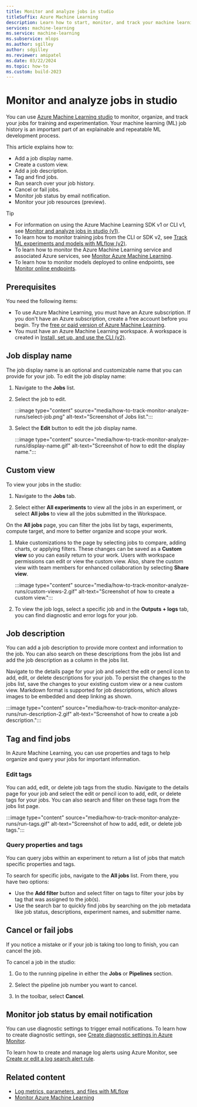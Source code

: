 ```yaml
---
title: Monitor and analyze jobs in studio
titleSuffix: Azure Machine Learning
description: Learn how to start, monitor, and track your machine learning experiment jobs with the Azure Machine Learning studio.
services: machine-learning
ms.service: machine-learning
ms.subservice: mlops
ms.author: sgilley
author: sdgilley
ms.reviewer: amipatel
ms.date: 03/22/2024
ms.topic: how-to
ms.custom: build-2023
---
```


# Monitor and analyze jobs in studio

You can use [Azure Machine Learning studio](https://ml.azure.com) to monitor, organize, and track your jobs for training and experimentation. Your machine learning (ML) job history is an important part of an explainable and repeatable ML development process.

This article explains how to:

* Add a job display name.
* Create a custom view.
* Add a job description.
* Tag and find jobs.
* Run search over your job history.
* Cancel or fail jobs.
* Monitor job status by email notification.
* Monitor your job resources (preview).
 
> [!TIP]
> * For information on using the Azure Machine Learning SDK v1 or CLI v1, see [Monitor and analyze jobs in studio (v1)](./v1/how-to-track-monitor-analyze-runs.md).
> * To learn how to monitor training jobs from the CLI or SDK v2, see [Track ML experiments and models with MLflow (v2)](how-to-use-mlflow-cli-runs.md).
> * To learn how to monitor the Azure Machine Learning service and associated Azure services, see [Monitor Azure Machine Learning](monitor-azure-machine-learning.md).
> * To learn how to monitor models deployed to online endpoints, see [Monitor online endpoints](how-to-monitor-online-endpoints.md).

## Prerequisites

You need the following items:

* To use Azure Machine Learning, you must have an Azure subscription. If you don't have an Azure subscription, create a free account before you begin. Try the [free or paid version of Azure Machine Learning](https://azure.microsoft.com/free/).
* You must have an Azure Machine Learning workspace. A workspace is created in [Install, set up, and use the CLI (v2)](how-to-configure-cli.md).

## Job display name 

The job display name is an optional and customizable name that you can provide for your job. To edit the job display name:

1. Navigate to the **Jobs** list. 

1. Select the job to edit.

    :::image type="content" source="media/how-to-track-monitor-analyze-runs/select-job.png" alt-text="Screenshot of Jobs list.":::

1. Select the **Edit** button to edit the job display name.

    :::image type="content" source="media/how-to-track-monitor-analyze-runs/display-name.gif" alt-text="Screenshot of how to edit the display name.":::

## Custom view 

To view your jobs in the studio: 
    
1. Navigate to the **Jobs** tab.
    
1. Select either **All experiments** to view all the jobs in an experiment, or select **All jobs** to view all the jobs submitted in the Workspace.

On the **All jobs** page, you can filter the jobs list by tags, experiments, compute target, and more to better organize and scope your work.  

1. Make customizations to the page by selecting jobs to compare, adding charts, or applying filters. These changes can be saved as a **Custom view** so you can easily return to your work. Users with workspace permissions can edit or view the custom view. Also, share the custom view with team members for enhanced collaboration by selecting **Share view**.

    :::image type="content" source="media/how-to-track-monitor-analyze-runs/custom-views-2.gif" alt-text="Screenshot of how to create a custom view.":::   

1. To view the job logs, select a specific job and in the **Outputs + logs** tab, you can find diagnostic and error logs for your job.

## Job description 

You can add a job description to provide more context and information to the job. You can also search on these descriptions from the jobs list and add the job description as a column in the jobs list. 

Navigate to the details page for your job and select the edit or pencil icon to add, edit, or delete descriptions for your job. To persist the changes to the jobs list, save the changes to your existing custom view or a new custom view. Markdown format is supported for job descriptions, which allows images to be embedded and deep linking as shown.

:::image type="content" source="media/how-to-track-monitor-analyze-runs/run-description-2.gif" alt-text="Screenshot of how to create a job description."::: 

## Tag and find jobs

In Azure Machine Learning, you can use properties and tags to help organize and query your jobs for important information.

### Edit tags

You can add, edit, or delete job tags from the studio. Navigate to the details page for your job and select the edit or pencil icon to add, edit, or delete tags for your jobs. You can also search and filter on these tags from the jobs list page.

:::image type="content" source="media/how-to-track-monitor-analyze-runs/run-tags.gif" alt-text="Screenshot of how to add, edit, or delete job tags.":::

### Query properties and tags

You can query jobs within an experiment to return a list of jobs that match specific properties and tags.

To search for specific jobs, navigate to the **All jobs** list. From there, you have two options:

- Use the **Add filter** button and select filter on tags to filter your jobs by tag that was assigned to the job(s).
- Use the search bar to quickly find jobs by searching on the job metadata like job status, descriptions, experiment names, and submitter name. 

## Cancel or fail jobs

If you notice a mistake or if your job is taking too long to finish, you can cancel the job.

To cancel a job in the studio:

1. Go to the running pipeline in either the **Jobs** or **Pipelines** section. 

1. Select the pipeline job number you want to cancel.

1. In the toolbar, select **Cancel**.

## Monitor job status by email notification

You can use diagnostic settings to trigger email notifications. To learn how to create diagnostic settings, see [Create diagnostic settings in Azure Monitor](/azure/azure-monitor/essentials/create-diagnostic-settings).

To learn how to create and manage log alerts using Azure Monitor, see [Create or edit a log search alert rule](/azure/azure-monitor/alerts/alerts-create-log-alert-rule).

## Related content

* [Log metrics, parameters, and files with MLflow](how-to-log-view-metrics.md)
* [Monitor Azure Machine Learning](monitor-azure-machine-learning.md)
